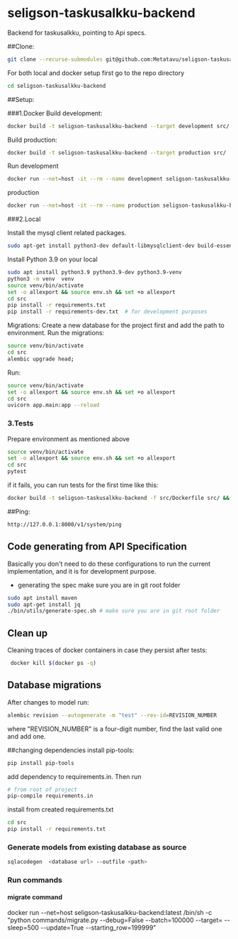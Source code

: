 # seligson-taskusalkku-backend

Backend for taskusalkku, pointing to Api specs.

##Clone:
```bash
git clone --recurse-submodules git@github.com:Metatavu/seligson-taskusalkku-backend.git
```
For both local and docker setup first go to the repo directory
```bash
cd seligson-taskusalkku-backend
```

##Setup:

###1.Docker
Build development:
```bash
docker build -t seligson-taskusalkku-backend --target development src/
```
Build production:
```bash
docker build -t seligson-taskusalkku-backend --target production src/
```

Run
development
```bash
docker run --net=host -it --rm --name development seligson-taskusalkku-backend
```
production
```bash
docker run --net=host -it --rm --name production seligson-taskusalkku-backend
```

###2.Local

Install the mysql client related packages.

```bash
sudo apt-get install python3-dev default-libmysqlclient-dev build-essential
```

Install Python 3.9 on your local
```bash
sudo apt install python3.9 python3.9-dev python3.9-venv
python3 -m venv  venv
source venv/bin/activate
set -o allexport && source env.sh && set +o allexport
cd src
pip install -r requirements.txt
pip install -r requirements-dev.txt  # for development purposes
```

Migrations:
Create a new database for the project first and add the path to environment. Run the migrations:
```bash
source venv/bin/activate
cd src
alembic upgrade head;
```

Run:
```bash
source venv/bin/activate
set -o allexport && source env.sh && set +o allexport
cd src
uvicorn app.main:app --reload
```

### 3.Tests
Prepare environment as mentioned above
```bash
source venv/bin/activate
set -o allexport && source env.sh && set +o allexport
cd src
pytest
```

if it fails, you can run tests for the first time like this:
```bash
docker build -t seligson-taskusalkku-backend -f src/Dockerfile src/ && cd src && pytest --setup-show -s -o log_cli=true
```


##Ping:
```bash
http://127.0.0.1:8000/v1/system/ping
```

## Code generating from API Specification
Basically you don't need to do these configurations to run the current implementation, and it is for development purpose. 
- generating the spec
make sure you are in git root folder
```bash
sudo apt install maven
sudo apt-get install jq
./bin/utils/generate-spec.sh # make sure you are in git root folder

```

## Clean up
Cleaning traces of docker containers in case they persist after tests:
```bash
 docker kill $(docker ps -q)
```

## Database migrations
After changes to model run:

```bash
alembic revision --autogenerate -m "test" --rev-id=REVISION_NUMBER
```
where "REVISION_NUMBER" is a four-digit number, find the last valid one and add one.

##changing dependencies
install pip-tools:
```bash
pip install pip-tools
```
add dependency to requirements.in. Then run
```bash
# from root of project
pip-compile requirements.in
```
install from created requirements.txt
```bash
cd src
pip install -r requirements.txt
```

### Generate models from existing database as source
```bash
sqlacodegen  <database url> --outfile <path>
```
### Run commands

#### migrate command

docker run  --net=host seligson-taskusalkku-backend:latest /bin/sh -c "python commands/migrate.py --debug=False --batch=100000 --target= --sleep=500 --update=True --starting_row=199999"
